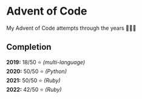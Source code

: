 # Advent of Code

My Advent of Code attempts through the years 🎄🎁🎅

## Completion

**2019:** 18/50 ⭐️ *(multi-language)*  
**2020:** 50/50 ⭐️ *(Python)*  
**2021:** 50/50 ⭐️ *(Ruby)*  
**2022:** 42/50 ⭐️ *(Ruby)*  

